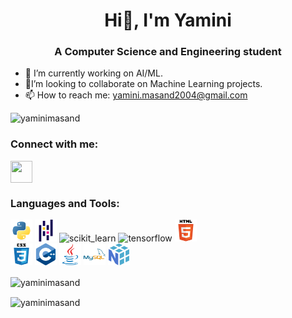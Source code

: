 
<h1 align="center">Hi👋, I'm Yamini </h1>
<h3 align="center">A Computer Science and Engineering student</h3>

- 🌱 I’m currently working on AI/ML.
- 👯I’m looking to collaborate on Machine Learning projects.
- 📫 How to reach me: yamini.masand2004@gmail.com

<p align="left"> <img src="https://komarev.com/ghpvc/?username=yaminimasand&label=Profile%20views&color=0e75b6&style=flat" alt="yaminimasand" /> </p>
<h3>Connect with me:</h3>
            <p>
                <a href="https://www.linkedin.com/in/yamini-masand-236215246/" target="blank"><img align="center" src="https://raw.githubusercontent.com/rahuldkjain/github-profile-readme-generator/master/src/images/icons/Social/linked-in-alt.svg" height="35" width="35" /></a>
            </p>

<h3>Languages and Tools:</h3>
            <p style="text-decoration: none; text-decoration-line: none;"> 
                <img src="https://raw.githubusercontent.com/devicons/devicon/master/icons/python/python-original.svg" alt="python" width="35" height="35">
                <img src="https://raw.githubusercontent.com/devicons/devicon/2ae2a900d2f041da66e950e4d48052658d850630/icons/pandas/pandas-original.svg" alt="selenium" width="35" height="35">
                <img src="https://upload.wikimedia.org/wikipedia/commons/0/05/Scikit_learn_logo_small.svg" alt="scikit_learn" width="35" height="35">
                <img src="https://www.vectorlogo.zone/logos/tensorflow/tensorflow-icon.svg" alt="tensorflow" width="35" height="35">
                <img src="https://raw.githubusercontent.com/devicons/devicon/master/icons/html5/html5-original-wordmark.svg" alt="html5" width="35" height="35">
            <br>
                <img src="https://raw.githubusercontent.com/devicons/devicon/master/icons/css3/css3-original-wordmark.svg" alt="css3" width="35" height="35">
                <img src="https://raw.githubusercontent.com/devicons/devicon/master/icons/cplusplus/cplusplus-original.svg" alt="cplusplus" width="35" height="35"> 
                <img src="https://raw.githubusercontent.com/devicons/devicon/master/icons/java/java-original.svg " alt="java" width="35" height="35">
                <img src="https://raw.githubusercontent.com/devicons/devicon/master/icons/mysql/mysql-original-wordmark.svg" alt="mysql" width="35" height="35">
                <img src="https://raw.githubusercontent.com/devicons/devicon/master/icons/numpy/numpy-original.svg" alt="mysql" width="35" height="35">
            </p>

<p><img align="center" src="https://github-readme-stats.vercel.app/api/top-langs?username=yaminimasand&show_icons=true&locale=en&layout=compact" alt="yaminimasand" /></p>

<p><img align="center" src="https://github-readme-streak-stats.herokuapp.com/?user=yaminimasand&" alt="yaminimasand" /></p>
<!--
**yaminimasand/yaminimasand** is a ✨ _special_ ✨ repository because its `README.md` (this file) appears on your GitHub profile.

Here are some ideas to get you started:

- 🔭 I’m currently working on ...
- 🌱 I’m currently learning ...
- 👯 I’m looking to collaborate on ...
- 🤔 I’m looking for help with ...
- 💬 Ask me about ...
- 📫 How to reach me: ...
- 😄 Pronouns: ...
- ⚡ Fun fact: ...
-->
